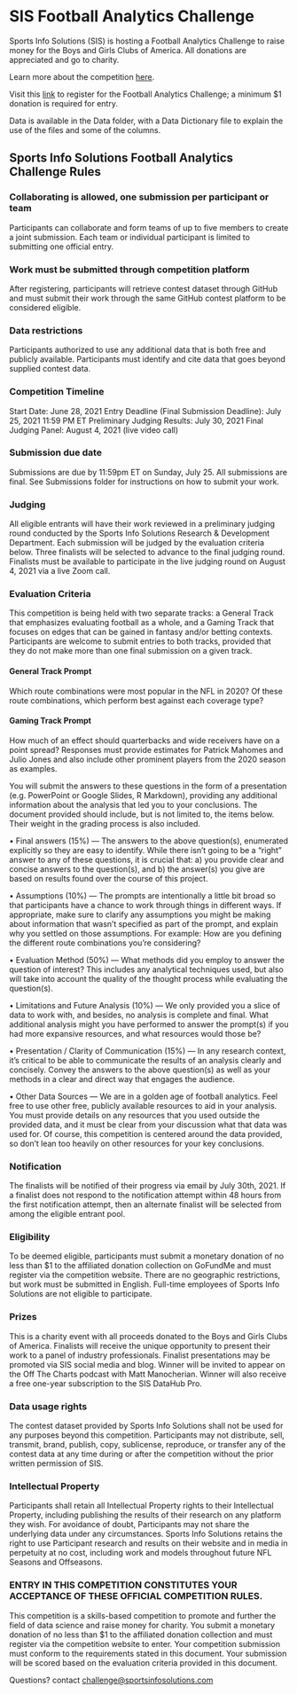 # SIS Football Analytics Challenge

Sports Info Solutions (SIS) is hosting a Football Analytics Challenge to raise money for the Boys and Girls Clubs of America.  All donations are appreciated and go to charity.

Learn more about the competition [here](http://www.sportsinfosolutions.com/sports-info-solutions-to-host-football-analytics-challenge-to-raise-money-for-the-united-negro-college-fund/).

Visit this [link](https://docs.google.com/forms/d/e/1FAIpQLSdhqkO_a06yJDVL3f9G-LdI2TS4xwqVGMcueUL_LzdHkiQDWg/viewform?usp=sf_link) to register for the Football Analytics Challenge; a minimum $1 donation is required for entry.

Data is available in the Data folder, with a Data Dictionary file to explain the use of the files and some of the columns.

## Sports Info Solutions Football Analytics Challenge Rules
 
### Collaborating is allowed, one submission per participant or team
Participants can collaborate and form teams of up to five members to create a joint submission. Each team or individual participant is limited to submitting one official entry.
 
### Work must be submitted through competition platform
After registering, participants will retrieve contest dataset through GitHub and must submit their work through the same GitHub contest platform to be considered eligible.
 
### Data restrictions
Participants authorized to use any additional data that is both free and publicly available. Participants must identify and cite data that goes beyond supplied contest data.
 
### Competition Timeline
Start Date: June 28, 2021
Entry Deadline (Final Submission Deadline): July 25, 2021 11:59 PM ET
Preliminary Judging Results: July 30, 2021
Final Judging Panel: August 4, 2021 (live video call)
 
### Submission due date
Submissions are due by 11:59pm ET on Sunday, July 25. All submissions are final. See Submissions folder for instructions on how to submit your work.
 
### Judging
All eligible entrants will have their work reviewed in a preliminary judging round conducted by the Sports Info Solutions Research & Development Department. Each submission will be judged by the evaluation criteria below. Three finalists will be selected to advance to the final judging round. Finalists must be available to participate in the live judging round on August 4, 2021 via a live Zoom call.
 
### Evaluation Criteria
This competition is being held with two separate tracks: a General Track that emphasizes evaluating football as a whole, and a Gaming Track that focuses on edges that can be gained in fantasy and/or betting contexts. Participants are welcome to submit entries to both tracks, provided that they do not make more than one final submission on a given track.


#### General Track Prompt
Which route combinations were most popular in the NFL in 2020? Of these route combinations, which perform best against each coverage type?
 
#### Gaming Track Prompt
How much of an effect should quarterbacks and wide receivers have on a point spread? Responses must provide estimates for Patrick Mahomes and Julio Jones and also include other prominent players from the 2020 season as examples.

You will submit the answers to these questions in the form of a presentation (e.g. PowerPoint or Google Slides, R Markdown), providing any additional information about the analysis that led you to your conclusions. The document provided should include, but is not limited to, the items below. Their weight in the grading process is also included.

• Final answers (15%) — The answers to the above question(s), enumerated explicitly so they are easy to identify. While there isn’t going to be a “right” answer to any of these questions, it is crucial that: a) you provide clear and concise answers to the question(s), and b) the answer(s) you give are based on results found over the course of this project. 

• Assumptions (10%) — The prompts are intentionally a little bit broad so that participants have a chance to work through things in different ways. If appropriate, make sure to clarify any assumptions you might be making about information that wasn’t specified as part of the prompt, and explain why you settled on those assumptions. 
For example: How are you defining the different route combinations you’re considering?

• Evaluation Method (50%) — What methods did you employ to answer the question of interest? This includes any analytical techniques used, but also will take into account the quality of the thought process while evaluating the question(s). 

• Limitations and Future Analysis (10%) — We only provided you a slice of data to work with, and besides, no analysis is complete and final. What additional analysis might you have performed to answer the prompt(s) if you had more expansive resources, and what resources would those be?

• Presentation / Clarity of Communication (15%) — In any research context, it’s critical to be able to communicate the results of an analysis clearly and concisely. Convey the answers to the above question(s) as well as your methods in a clear and direct way that engages the audience.

• Other Data Sources — We are in a golden age of football analytics. Feel free to use other free, publicly available resources to aid in your analysis. You must provide details on any resources that you used outside the provided data, and it must be clear from your discussion what that data was used for. Of course, this competition is centered around the data provided, so don’t lean too heavily on other resources for your key conclusions.
 
### Notification
The finalists will be notified of their progress via email by July 30th, 2021. If a finalist does not respond to the notification attempt within 48 hours from the first notification attempt, then an alternate finalist will be selected from among the eligible entrant pool.
 
### Eligibility
To be deemed eligible, participants must submit a monetary donation of no less than $1 to the affiliated donation collection on GoFundMe and must register via the competition website. There are no geographic restrictions, but work must be submitted in English.
Full-time employees of Sports Info Solutions are not eligible to participate.
 
### Prizes
This is a charity event with all proceeds donated to the Boys and Girls Clubs of America. Finalists will receive the unique opportunity to present their work to a panel of industry professionals. Finalist presentations may be promoted via SIS social media and blog. Winner will be invited to appear on the Off The Charts podcast with Matt Manocherian. Winner will also receive a free one-year subscription to the SIS DataHub Pro.
 
### Data usage rights
The contest dataset provided by Sports Info Solutions shall not be used for any purposes beyond this competition. Participants may not distribute, sell, transmit, brand, publish, copy, sublicense, reproduce, or transfer any of the contest data at any time during or after the competition without the prior written permission of SIS.

### Intellectual Property
Participants shall retain all Intellectual Property rights to their Intellectual Property, including publishing the results of their research on any platform they wish. For avoidance of doubt, Participants may not share the underlying data under any circumstances. Sports Info Solutions retains the right to use Participant research and results on their website and in media in perpetuity at no cost, including work and models throughout future NFL Seasons and Offseasons.

 
### ENTRY IN THIS COMPETITION CONSTITUTES YOUR ACCEPTANCE OF THESE OFFICIAL COMPETITION RULES.
This competition is a skills-based competition to promote and further the field of data science and raise money for charity. You submit a monetary donation of no less than $1 to the affiliated donation collection and must register via the competition website to enter. Your competition submission must conform to the requirements stated in this document. Your submission will be scored based on the evaluation criteria provided in this document.

Questions? contact challenge@sportsinfosolutions.com
